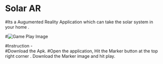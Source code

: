 # Solar AR

#Its a Augumented Reality Application which can take the solar system in your home .

#![Game Play Image](https://drive.google.com/file/d/1-6sfMkSeUsD-OVMzMVFywhzWRETgJJRe/view?usp=sharing)

#Instruction -<br/>
#Download the Apk. 
#Open the application, Hit the Marker button at the top right corner . Download the Marker image and hit play.


